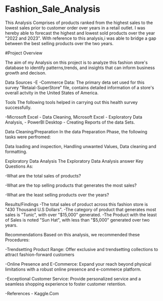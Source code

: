 # Fashion_Sale_Analysis

This Analysis Comprises of products ranked from the highest sales to the lowest sales prior to customer order over years in a retail outlet. I was hereby able to forecast the highest and lowest sold products over the year "2022 and 2023". With reference to this analysis,i was able to bridge a gap between the best selling products over the two years.

#Project Overview

The aim of my Analysis on this project is to analyze this fashion store's database to identify patterns,trends, and insights that can inform business growth and decison.

Data Sources
-E -Commerce Data: The primary deta set used for this survey "Retaial-SuperStore" file, contains detailed information of a store's overall actvity in the United States of America.

Tools
The following tools helped in carrying out this health survey successfully.

-Microsoft Excel - Data Cleaning, Microsoft Excel - Exploratory Data Analysis, - PowerBI Desktop - Creating Reports of the data Sets.

Data Cleaning/Preparation
In the data Preparation Phase, the following tasks were perfromed:

Data loading and inspection, Handling unwanted Values, Data cleaning and formatting.

Exploratory Data Analysis
The Exploratory Data Analysis answer Key Questions As:

-What are the total sales of products?

-What are the top selling products that generates the most sales?

-What are the least selling products over the years?

Results/Findings
-The total sales of product across this fashion store is "430 Thousand U.S Dollars". 
-The category of product that generates most sales is "Tunic", with over "$15,000" generated. 
-The Product with the least of Sales is noted "Sun Hat", with less than "$5,000" generated over two years. 

Recommendations
Based on this analysis, we recommended these Procedures:

-Trendsetting Product Range: Offer exclusive and trendsetting collections to attract fashion-forward customers

-Online Presence and E-Commerce: Expand your reach beyond physical limitations with a robust online presence and e-commerce platform.

-Exceptional Customer Service: Provide personalized service and a seamless shopping experience to foster customer retention.

-References - Kaggle.Com
